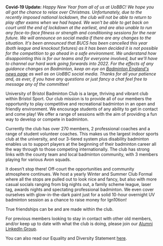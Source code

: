 **Covid-19 Update:**
*Happy New Year from all of us at UoBBC! We hope you all got the chance to relax over Christmas.
Unfortunately, due to the recently imposed national lockdown, the club will not be able to return to play after exams when we had hoped. We won't be able to get back on court until the end of lockdown at the earliest, and are also unable to run any face-to-face fitness or strength and conditioning sessions for the near future. We will announce on social media if there are any changes to the situation.
It's been announced that BUCS has been cancelled this year (both league and knockout fixtures) as it has been decided it is not possible for the competition to go ahead in a safe environment. We understand how disappointing this is for our teams and for everyone involved, but we'll have to channel our hard work going forwards into 2022. 
For the effects of any guidance changes on Badminton, keep an eye on [Badminton England's news page](https://www.badmintonengland.co.uk/news) as well as on UoBBC social media.
Thanks for all your patience and, as ever, if you have any questions or just fancy a chat feel free to message any of the committee!*

University of Bristol Badminton Club is a large, thriving and vibrant club within Bristol Sport. Our club mission is to provide all of our members the opportunity to play competitive and recreational badminton in an open and friendly environment. We encourage students of any ability to get in contact and come play! We offer a range of sessions with the aim of providing a fun way to develop or compete in badminton. 

Currently the club has over 270 members, 2 professional coaches and a range of student volunteer coaches. This makes us the largest indoor sports club at the university, and our 3-tiered system plus disability badminton enables us to support players at the beginning of their badminton career all the way through to those competing internationally. The club has strong links with the county team and local badminton community, with 3 members playing for various Avon squads. 

It doesn’t stop there! Off-court the opportunities and community atmosphere continues. We host a yearly Winter and Summer Club Formal where all the stops are pulled out to look nice and fancy, but also with more casual socials ranging from big nights out, a family scheme league, laser tag, awards nights and spectating professional badminton. We even cover ourselves with glow-in-the-dark paint just for a solid 10-hour overnight UV badminton session as a chance to raise money for Ign10tion!  

True friendships can be and are made within the club. 

For previous members looking to stay in contact with other old members, and/or keep up to date with what the club is doing, please join our [Alumni LinkedIn Group](https://www.linkedin.com/groups/8772039).

You can also read our Equality and Diversity Statement [here](https://1drv.ms/w/s!Ar71Oo8yOpUvh2MifvaXYowfouYr?e=30wD5v).
